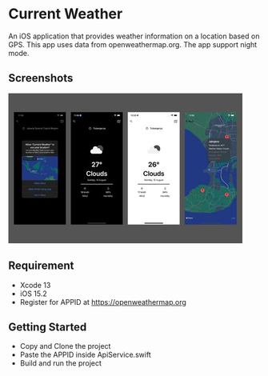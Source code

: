 
# Current Weather

An iOS application that provides weather information on a location based on GPS. This app uses data from openweathermap.org. The app support night mode.


## Screenshots

![App Screenshot](./CurrentWeather.jpg)


## Requirement
- Xcode 13
- iOS 15.2
- Register for APPID at https://openweathermap.org
## Getting Started
- Copy and Clone the project
- Paste the APPID inside ApiService.swift
- Build and run the project

